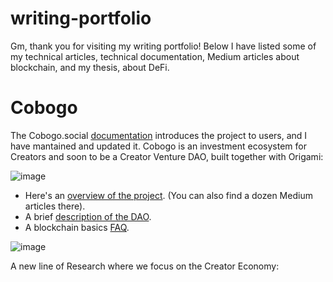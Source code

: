 # writing-portfolio
Gm, thank you for visiting my writing portfolio! Below I have listed some of my technical articles, technical documentation, Medium articles about blockchain, and my thesis, about DeFi.

# Cobogo

The Cobogo.social [documentation](https://docs.cobogo.social/) introduces the project to users, and I have mantained and updated it. Cobogo is an investment ecosystem for Creators and soon to be a Creator Venture DAO, built together with Origami:

![image](https://github.com/pdotall/writing-portfolio/assets/84878611/95b33d20-d613-41a7-9f5a-ecbbee0c8afc)


* Here's an [overview of the project](https://docs.cobogo.social/). (You can also find a dozen Medium articles there).
* A brief [description of the DAO](https://docs.cobogo.io/overview/how-it-works/cobogo-dao).
* A blockchain basics [FAQ](https://docs.cobogo.io/resources/blockchain-basics).  

![image](https://github.com/pdotall/writing-portfolio/assets/84878611/0eaf587f-61d3-4678-82fc-ce1ff5673df4)

A new line of Research where we focus on the Creator Economy:
